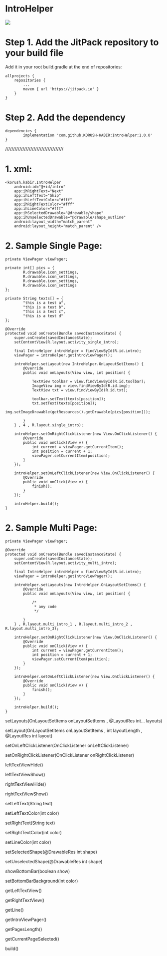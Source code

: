 # IntroHelper

[![](https://jitpack.io/v/KORUSH-KABIR/IntroHelper.svg)](https://jitpack.io/#KORUSH-KABIR/IntroHelper)

# Step 1. Add the JitPack repository to your build file 

Add it in your root build.gradle at the end of repositories:

	allprojects {
		repositories {
			...
			maven { url 'https://jitpack.io' }
		}
	}
  
  # Step 2. Add the dependency
  
  	dependencies {
	        implementation 'com.github.KORUSH-KABIR:IntroHelper:1.0.0'
	}
	

/////////////////////////////////////


# 1. xml:

    <korush.kabir.IntroHelper
        android:id="@+id/intro"
        app:ihRightText="Next"
        app:ihLeftText="Skip"
        app:ihLeftTextColor="#fff"
        app:ihRightTextColor="#fff"
        app:ihLineColor="#fff"
        app:ihSelectedDrawable="@drawable/shape"
        app:ihUnselectedDrawable="@drawable/shape_outline"
        android:layout_width="match_parent"
        android:layout_height="match_parent" />


# 2. Sample Single Page:

    private ViewPager viewPager;
    
    private int[] pics = {
            R.drawable.icon_settings,
            R.drawable.icon_settings,
            R.drawable.icon_settings,
            R.drawable.icon_settings
    };

    private String texts[] = {
            "this is a test a",
            "this is a test b",
            "this is a test c",
            "this is a test d"
    };

    @Override
    protected void onCreate(Bundle savedInstanceState) {
        super.onCreate(savedInstanceState);
        setContentView(R.layout.activity_single_intro);

        final IntroHelper introHelper = findViewById(R.id.intro);
        viewPager = introHelper.getIntroViewPager();

        introHelper.setLayout(new IntroHelper.OnLayoutSetItems() {
            @Override
            public void onLayouts(View view, int position) {

                TextView toolbar = view.findViewById(R.id.toolbar);
                ImageView img = view.findViewById(R.id.img);
                TextView txt = view.findViewById(R.id.txt);

                toolbar.setText(texts[position]);
                txt.setText(texts[position]);
                img.setImageDrawable(getResources().getDrawable(pics[position]));
		
            }
        } , 4 , R.layout.single_intro);

        introHelper.setOnRightClickListener(new View.OnClickListener() {
            @Override
            public void onClick(View v) {
                int current = viewPager.getCurrentItem();
                int position = current + 1;
                viewPager.setCurrentItem(position);
            }
        });

        introHelper.setOnLeftClickListener(new View.OnClickListener() {
            @Override
            public void onClick(View v) {
                finish();
            }
        });

        introHelper.build();
    }


# 2. Sample Multi Page:

    private ViewPager viewPager;

    @Override
    protected void onCreate(Bundle savedInstanceState) {
        super.onCreate(savedInstanceState);
        setContentView(R.layout.activity_multi_intro);

        final IntroHelper introHelper = findViewById(R.id.intro);
        viewPager = introHelper.getIntroViewPager();

        introHelper.setLayouts(new IntroHelper.OnLayoutSetItems() {
            @Override
            public void onLayouts(View view, int position) {

                /*
                 * any code
                 */
		 
            }
        } , R.layout.multi_intro_1 , R.layout.multi_intro_2 , R.layout.multi_intro_3);

        introHelper.setOnRightClickListener(new View.OnClickListener() {
            @Override
            public void onClick(View v) {
                int current = viewPager.getCurrentItem();
                int position = current + 1;
                viewPager.setCurrentItem(position);
            }
        });

        introHelper.setOnLeftClickListener(new View.OnClickListener() {
            @Override
            public void onClick(View v) {
                finish();
            }
        });

        introHelper.build();
    }


setLayouts(OnLayoutSetItems onLayoutSetItems , @LayoutRes int... layouts)

setLayout(OnLayoutSetItems onLayoutSetItems , int layoutLength , @LayoutRes int layout)

setOnLeftClickListener(OnClickListener onLeftClickListener)

setOnRightClickListener(OnClickListener onRightClickListener)

leftTextViewHide()

leftTextViewShow()

rightTextViewHide()

rightTextViewShow()

setLeftText(String text)

setLeftTextColor(int color)

setRightText(String text)

setRightTextColor(int color)

setLineColor(int color)

setSelectedShape(@DrawableRes int shape)

setUnselectedShape(@DrawableRes int shape)

showBottomBar(boolean show)

setBottomBarBackground(int color)

getLeftTextView()

getRightTextView()

getLine()

getIntroViewPager()

getPagesLength()

getCurrentPageSelected()

build()
